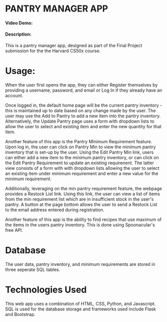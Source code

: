 
# PANTRY MANAGER APP
#### Video Demo:  <URL TBD>
#### Description:

This is a pantry manager app, designed as part of the Final Project submission for the the Harvard CS50x course.

# Usage:

When the user first opens the app, they can either Register themselves by providing a username, password, and email or Log In
if they already have an account.

Once logged in, the default home page will be the current pantry inventory - this is maintained up to date based on any change
made by the user. The user may use the Add to Pantry to add a new item into the pantry inventory. Alternatively, the Update
Pantry page uses a form with dropdown lists to allow the user to select and existing item and enter the new quantity for that
item.

Another feature of this app is the Pantry Minimum Requirement feature. Upon log in, the user can click on Pantry Min to view
the minimum pantry inventory that is set-up by the user. Using the Edit Pantry Min link, users can either add a new item
to the minimum pantry inventory, or can click on the Edit Pantry Requirement to update an existing requirenent. The latter
view consists of a form with with dropdown lists allowing the user to select an existing item under minimum requirement and
enter a new value for the minimum requirement.

Additionally, leveraging on the min pantry requirement feature, the webpage provides a Restock List link. Using this link,
the user can view a list of items from the min requirement list which are in insufficient stock in the user's pantry. A button
at the page bottom allows the user to send a Restock List to the email address entered during registration.

Another feature of this app is the ability to find recipes that use maximum of the items in the users pantry inventory. This is
done using Spoonacular's free API.

# Database
The user data, pantry inventory, and minimum requirements are stored in three seperate SQL tables.

# Technologies Used
This web app uses a combination of HTML, CSS, Python, and Javascript. SQL is used for the database storage and frameworks
used include Flask and Bootstrap.
